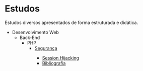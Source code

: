 # Estudos

Estudos diversos apresentados de forma estruturada e didática.

<ul>
    <li>Desenvolvimento Web
        <ul>
            <li>
                Back-End
                <ul>
                    <li>
                        PHP
                        <ul>
                            <li><a href="Desenvolvimento Web/Back-end/PHP/Segurança">Segurança</a></li>
                            <ul>
                                <li><a href="Desenvolvimento Web/Back-end/PHP/Segurança/sessionHijacking.md">Session Hijacking</a></li>
                                <li><a href="Desenvolvimento Web/Back-end/PHP/Segurança/bibliografia.md">Bibliografia</a></li>
                            </ul>
                        </ul>
                    </li>
                </ul>
            </li>
        </ul>
    </li>
</ul>